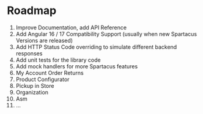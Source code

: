 # Roadmap

1. Improve Documentation, add API Reference
2. Add Angular 16 / 17 Compatibility Support (usually when new Spartacus Versions are released)
3. Add HTTP Status Code overriding to simulate different backend responses
4. Add unit tests for the library code
5. Add mock handlers for more Spartacus features
6. My Account Order Returns
7. Product Configurator
8. Pickup in Store
9. Organization
10. Asm
11. ...
